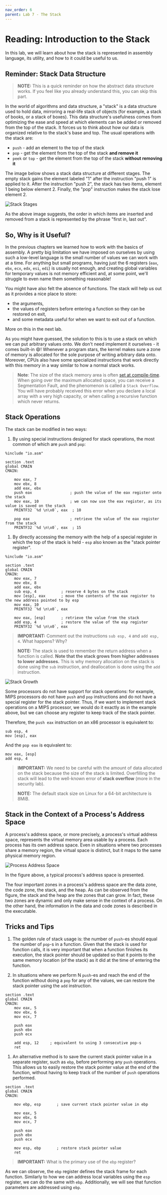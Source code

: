 ```yaml
---
nav_order: 6
parent: Lab 7 - The Stack
---
```


# Reading: Introduction to the Stack

In this lab, we will learn about how the stack is represented in assembly language, its utility, and how to it could be useful to us.

## Reminder: Stack Data Structure

> **NOTE:** This is a quick reminder on how the abstract data structure works.
> If you feel like you already understand this, you can skip this part.

In the world of algorithms and data structure, a "stack" is a data structure used to hold data, mirroring a real-life stack of objects (for example, a stack of books, or a stack of boxes).
This data structure's usefulness comes from optimizing the ease and speed at which elements can be added or removed from the top of the stack.
It forces us to think about how our data is organized relative to the stack's base and top.
The usual operations with the stack are:

- `push` - add an element to the top of the stack
- `pop` - get the element from the top of the stack **and remove it**
- `peek` or `top` - get the element from the top of the stack **without removing it**

The image below shows a stack data structure at different stages.
The empty stack gains the element labeled "1" after the instruction "push 1" is applied to it.
After the instruction "push 2", the stack has two items, element 1 being below element 2.
Finally, the "pop" instruction makes the stack lose element 2.

![Stack Stages](../media/the-stack.svg)

As the above image suggests, the order in which items are inserted and removed from a stack is represented by the phrase "first in, last out".

## So, Why is it Useful?

In the previous chapters we learned how to work with the basics of assembly.
A pretty big limitation we have imposed on ourselves by using such a low-level language is the small number of values we can work with at a time.
For anything but small programs, having just the 6 registers (`eax`, `ebx`, `ecx`, `edx`, `esi`, `edi`) is usually not enough, and creating global variables for temporary values is not memory efficient and, at some point, we'll struggle to even name them something reasonable!

You might have also felt the absence of functions. The stack will help us out as it provides a nice place to store:

- the arguments,
- the values of registers before entering a function so they can be restored on exit,
- and some metadata useful for when we want to exit out of a function.

More on this in the next lab.

As you might have guessed, the solution to this is to use a stack on which we can put arbitrary values onto.
We don't need implement it ourselves - it comes built-in 😄!
Whenever a program stars, the kernel makes sure a zone of memory is allocated for the sole purpose of writing arbitrary data onto.
Moreover, CPUs also have some specialized instructions that work directly with this memory in a way similar to how a normal stack works.

> **Note**: The size of the stack memory area is often [set at compile-time](https://stackoverflow.com/questions/54821412/how-to-increase-stack-size-when-compiling-a-c-program-using-mingw-compiler).
> When going over the maximum allocated space, you can receive a Segmentation Fault, and the phenomenon is called a `Stack Overflow`.
> You will have probably received this error when you declare a local array with a very high capacity, or when calling a recursive function which never returns.

## Stack Operations

The stack can be modified in two ways:

1. By using special instructions designed for stack operations, the most common of which are `push` and `pop`:

```assembly
%include "io.asm"

section .text
global CMAIN
CMAIN:

    mov eax, 7
    mov ebx, 8
    add eax, ebx
    push eax                 ; push the value of the eax register onto the stack
    mov eax, 10              ; we can now use the eax register, as its value is saved on the stack
    PRINTF32 `%d \n\x0`, eax  ; 10

    pop eax                  ; retrieve the value of the eax register from the stack
    PRINTF32 `%d \n\x0`, eax  ; 15
```

1. By directly accessing the memory with the help of a special register in which the top of the stack is held - `esp` also known as the "stack pointer register".

```assembly
%include "io.asm"

section .text
global CMAIN
CMAIN:
    mov eax, 7
    mov ebx, 8
    add eax, ebx
    sub esp, 4           ; reserve 4 bytes on the stack
    mov [esp], eax       ; move the contents of the eax register to the new address pointed to by esp
    mov eax, 10
    PRINTF32 `%d \n\x0`, eax

    mov eax, [esp]       ; retrieve the value from the stack
    add esp, 4           ; restore the value of the esp register
    PRINTF32 `%d \n\x0`, eax
```

> **IMPORTANT:** Comment out the instructions `sub esp, 4` and `add esp, 4`.
> What happens?
> Why?
>
> **NOTE:** The stack is used to remember the return address when a function is called.
> **Note that the stack grows from higher addresses to lower addresses.**
> This is why memory allocation on the stack is done using the `sub` instruction, and deallocation is done using the `add` instruction.

![Stack Growth](../media/the-stack-growth.svg)

Some processors do not have support for stack operations: for example, MIPS processors do not have `push` and `pop` instructions and do not have a special register for the stack pointer.
Thus, if we want to implement stack operations on a MIPS processor, we would do it exactly as in the example above, but we can choose any register to keep track of the stack pointer.

Therefore, the `push eax` instruction on an x86 processor is equivalent to:

```assembly
sub esp, 4
mov [esp], eax
```

And the `pop eax` is equivalent to:

```assembly
mov eax, [esp]
add esp, 4
```

> **IMPORTANT:** We need to be careful with the amount of data allocated on the stack because the size of the stack is limited.
> Overfilling the stack will lead to the well-known error of **stack overflow** (more in the security lab).
>
> **NOTE:** The default stack size on Linux for a 64-bit architecture is 8MiB.

## Stack in the Context of a Process's Address Space

A process's address space, or more precisely, a process's virtual address space, represents the virtual memory area usable by a process.
Each process has its own address space.
Even in situations where two processes share a memory region, the virtual space is distinct, but it maps to the same physical memory region.

![Process Address Space](../media/process_address_space.jpg)

In the figure above, a typical process's address space is presented.

The four important zones in a process's address space are the data zone, the code zone, the stack, and the heap.
As can be observed from the figure, the stack and the heap are the zones that can grow.
In fact, these two zones are dynamic and only make sense in the context of a process.
On the other hand, the information in the data and code zones is described in the executable.

## Tricks and Tips

1. The golden rule of stack usage is: the number of `push`-es should equal the number of `pop`-s in a function.
Given that the stack is used for function calls, it is very important that when a function finishes its execution, the stack pointer should be updated so that it points to the same memory location (of the stack) as it did at the time of entering the function.

1. In situations where we perform N `push`-es and reach the end of the function without doing a `pop` for any of the values, we can restore the stack pointer using the `add` instruction.

```assembly
section .text
global CMAIN
CMAIN:
    mov eax, 5
    mov ebx, 6
    mov ecx, 7

    push eax
    push ebx
    push ecx

    add esp, 12     ; equivalent to using 3 consecutive pop-s
    ret
```

1. An alternative method is to save the current stack pointer value in a separate register, such as `ebp`, before performing any `push` operations.
This allows us to easily restore the stack pointer value at the end of the function, without having to keep track of the number of `push` operations performed.

```assembly
section .text
global CMAIN
CMAIN:

    mov ebp, esp       ; save current stack pointer value in ebp

    mov eax, 5
    mov ebx, 6
    mov ecx, 7

    push eax
    push ebx
    push ecx

    mov esp, ebp       ; restore stack pointer value
    ret
```

> **IMPORTANT:** What is the primary use of the `ebp` register?

As we can observe, the `ebp` register defines the stack frame for each function.
Similarly to how we can address local variables using the `esp` register, we can do the same with `ebp`.
Additionally, we will see that function parameters are addressed using `ebp`.
